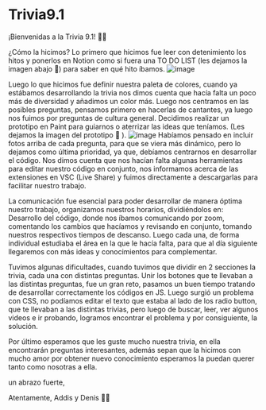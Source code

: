 # Trivia9.1
¡Bienvenidas a la Trivia 9.1! 🙎🙎

¿Cómo la hicimos? 
Lo primero que hicimos fue leer con detenimiento los hitos y ponerlos en Notion como si fuera una TO DO LIST (les dejamos la imagen abajo 🤭) para saber en qué hito íbamos. 
![image](https://github.com/Deniisolo/Trivia9.1/assets/127909505/0963678d-f29a-4d66-85b6-dc188807aff2)

Luego lo que hicimos fue definir nuestra paleta de colores, cuando ya estábamos desarrollando la trivia nos dimos cuenta que hacía falta un poco más de diversidad y añadimos un color más. Luego nos centramos en las posibles preguntas, pensamos primero en hacerlas de cantantes, ya luego nos fuimos por preguntas de cultura general. Decidimos realizar un prototipo en Paint para guiarnos o aterrizar las ideas que teníamos. (Les dejamos la imagen del prototipo  🤗 ).
![image](https://github.com/Deniisolo/Trivia9.1/assets/127909505/f960c53a-ecb2-460b-8140-e8df15d647c2)
Habíamos pensado en incluir fotos arriba de cada pregunta, para que se viera más dinámico, pero lo dejamos como última prioridad, ya que, debíamos centrarnos en desarrollar el código. Nos dimos cuenta que nos hacían falta algunas herramientas para editar nuestro código en conjunto, nos informamos acerca de las extensiones en VSC (Live Share) y fuimos directamente a descargarlas para facilitar nuestro trabajo.

La comunicación fue esencial para poder desarrollar de manera óptima nuestro trabajo, organizamos nuestros horarios, dividiéndolos en:
Desarrollo del código, donde nos íbamos comunicando por zoom, comentando los cambios que hacíamos y revisando en conjunto, tomando nuestros respectivos tiempos de descanso.
Luego cada una, de forma individual estudiaba el área en la que le hacía falta, para que al día siguiente llegaremos con más ideas y conocimientos para complementar.

Tuvimos algunas dificultades, cuando tuvimos que dividir en 2 secciones la trivia, cada una con distintas preguntas. Unir los botones que te llevaban a las distintas preguntas, fue un gran reto, pasamos un buen tiempo tratando de desarrollar correctamente los códigos en JS. Luego surgió un problema con CSS, no podíamos editar el texto que estaba al lado de los radio button, que te llevaban a las distintas trivias, pero luego de buscar, leer, ver algunos videos e ir probando, logramos encontrar el problema y por consiguiente, la solución.

Por último esperamos que les guste mucho nuestra trivia, en ella encontrarán preguntas interesantes, además sepan que la hicimos con mucho amor por obtener nuevo conocimiento esperamos la puedan querer tanto como nosotras a ella.

un abrazo fuerte, 

Atentamente,
Addis y Denis 👩👩


